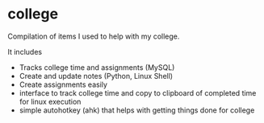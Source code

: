 # college

Compilation of items I used to help with my college.

It includes
- Tracks college time and assignments (MySQL)
- Create and update notes (Python, Linux Shell)
- Create assignments easily
- interface to track college time and copy to clipboard of completed time for linux execution
- simple autohotkey (ahk) that helps with getting things done for college
